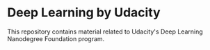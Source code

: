 # Deep Learning by Udacity
This repository contains material related to Udacity's Deep Learning Nanodegree Foundation program.
